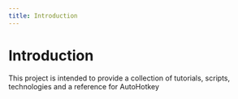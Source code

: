 ```yaml
---
title: Introduction
---
```


# Introduction
This project is intended to provide a collection of tutorials, scripts, technologies and a reference for AutoHotkey